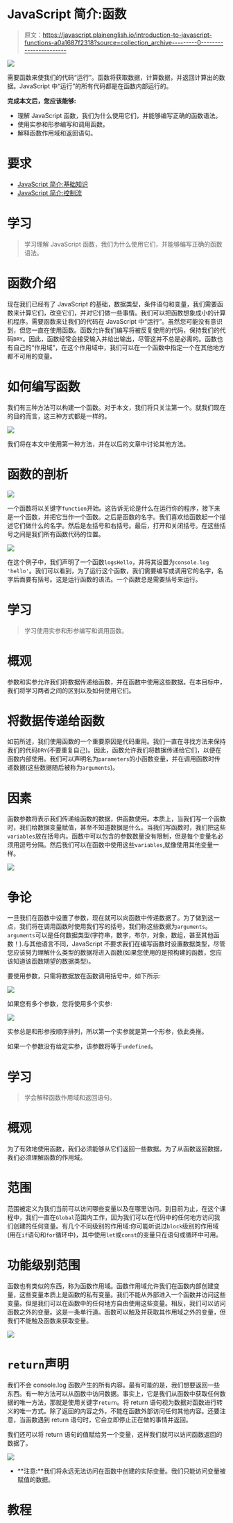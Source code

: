 # JavaScript 简介:函数

> 原文：<https://javascript.plainenglish.io/introduction-to-javascript-functions-a0a1687f2318?source=collection_archive---------0----------------------->

![](img/d0f308bf0f9fe7bb8794536b90e54ec4.png)

需要函数来使我们的代码“运行”。函数将获取数据，计算数据，并返回计算出的数据。JavaScript 中“运行”的所有代码都是在函数内部运行的。

**完成本文后，您应该能够:**

*   理解 JavaScript 函数，我们为什么使用它们，并能够编写正确的函数语法。
*   使用实参和形参编写和调用函数。
*   解释函数作用域和返回语句。

# 要求

*   [JavaScript 简介:基础知识](https://medium.com/swlh/introduction-to-javascript-basics-cf901c05ca47)
*   [JavaScript 简介:控制流](https://medium.com/javascript-in-plain-english/introduction-to-javascript-control-flow-6272f92b75fa)

# 学习

> 学习理解 JavaScript 函数，我们为什么使用它们，并能够编写正确的函数语法。

# 函数介绍

现在我们已经有了 JavaScript 的基础，数据类型，条件语句和变量，我们需要函数来计算它们，改变它们，并对它们做一些事情。我们可以把函数想象成小的计算机程序。需要函数来让我们的代码在 JavaScript 中“运行”。虽然您可能没有意识到，但您一直在使用函数。函数允许我们编写将被反复使用的代码，保持我们的代码`DRY`。因此，函数经常会接受输入并给出输出，尽管这并不总是必需的。函数也有自己的“作用域”，在这个作用域中，我们可以在一个函数中指定一个在其他地方都不可用的变量。

# 如何编写函数

我们有三种方法可以构建一个函数。对于本文，我们将只关注第一个。就我们现在的目的而言，这三种方式都是一样的。

![](img/16567a014bd6a7a9799f1280b906433e.png)

我们将在本文中使用第一种方法，并在以后的文章中讨论其他方法。

# 函数的剖析

![](img/d3acdf7ad3e6a567c01e75a433407fcc.png)

一个函数将以关键字`function`开始。这告诉无论是什么在运行你的程序，接下来是一个函数，并把它当作一个函数。之后是函数的名字。我们喜欢给函数起一个描述它们做什么的名字。然后是左括号和右括号。最后，打开和关闭括号。在这些括号之间是我们所有函数代码的位置。

![](img/900ff13c7c98487045fb2cebe16242b5.png)

在这个例子中，我们声明了一个函数`logsHello`，并将其设置为`console.log` `'hello'`。我们可以看到，为了运行这个函数，我们需要编写或调用它的名字，名字后面要有括号。这是运行函数的语法。一个函数总是需要括号来运行。

# 学习

> 学习使用实参和形参编写和调用函数。

# 概观

参数和实参允许我们将数据传递给函数，并在函数中使用这些数据。在本目标中，我们将学习两者之间的区别以及如何使用它们。

# 将数据传递给函数

如前所述，我们使用函数的一个重要原因是代码重用。我们一直在寻找方法来保持我们的代码`DRY`(不要重复自己)。因此，函数允许我们将数据传递给它们，以便在函数内部使用。我们可以声明名为`parameters`的小函数变量，并在调用函数时传递数据(这些数据随后被称为`arguments`)。

# 因素

函数参数将表示我们传递给函数的数据，供函数使用。本质上，当我们写一个函数时，我们给数据变量赋值，甚至不知道数据是什么。当我们写函数时，我们把这些`variables`放在括号内。函数中可以包含的参数数量没有限制，但是每个变量名必须用逗号分隔。然后我们可以在函数中使用这些`variables`,就像使用其他变量一样。

![](img/6f6a210f70bbb36e6d3fc18946592660.png)

# 争论

一旦我们在函数中设置了参数，现在就可以向函数中传递数据了。为了做到这一点，我们将在调用函数时使用我们写的括号。我们称这些数据为`arguments`。`arguments`可以是任何数据类型(字符串，数字，布尔，对象，数组，甚至其他函数！).与其他语言不同，JavaScript 不要求我们在编写函数时设置数据类型，尽管您应该努力理解什么类型的数据将进入函数(如果您使用的是预构建的函数，您应该知道该函数期望的数据类型)。

要使用参数，只需将数据放在函数调用括号中，如下所示:

![](img/d42612976d9a9d3f4626ae6d3ecb162d.png)

如果您有多个参数，您将使用多个实参:

![](img/37d0531f3dac19a11c7b2d6f5519ce39.png)

实参总是和形参按顺序排列，所以第一个实参就是第一个形参，依此类推。

如果一个参数没有给定实参，该参数将等于`undefined`。

# 学习

> 学会解释函数作用域和返回语句。

# 概观

为了有效地使用函数，我们必须能够从它们返回一些数据。为了从函数返回数据，我们必须理解函数的作用域。

# 范围

范围被定义为我们当前可以访问哪些变量以及在哪里访问。到目前为止，在这个课程中，我们一直在`Global`范围内工作，因为我们可以在代码中的任何地方访问我们创建的任何变量。有几个不同级别的作用域:你可能听说过`block`级别的作用域(用在`if`语句和`for`循环中)，其中使用`let`或`const`的变量只在语句或循环中可用。

# 功能级别范围

函数也有类似的东西，称为函数作用域。函数作用域允许我们在函数内部创建变量，这些变量本质上是函数的私有变量。我们不能从外部进入一个函数并访问这些变量。但是我们可以在函数中的任何地方自由使用这些变量。相反，我们可以访问函数之外的变量。这是一条单行道。函数可以触及并获取其作用域之外的变量，但我们不能触及函数来获取变量。

![](img/046a9989fc9c789c032afd706d67bca4.png)

# `return`声明

我们不会 console.log 函数产生的所有内容。最有可能的是，我们想要返回一些东西。有一种方法可以从函数中访问数据。事实上，它是我们从函数中获取任何数据的唯一方法，那就是使用关键字`return`。将 return 语句视为数据对函数进行转义的唯一方式。除了返回的内容之外，不能在函数外部访问任何其他内容。还要注意，当函数遇到 return 语句时，它会立即停止正在做的事情并返回。

我们还可以将 return 语句的值赋给另一个变量，这样我们就可以访问函数返回的数据了。

![](img/f1d6538348d7547c3cce7f8b652cad78.png)

*   **注意:**我们将永远无法访问在函数中创建的实际变量。我们只能访问变量被赋值的数据。

# 教程
